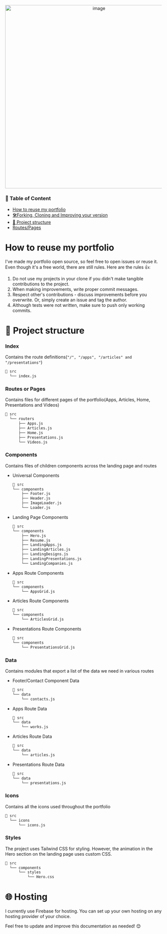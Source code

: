 <p align="center">
  <img width="587.5" alt="image" src="https://github.com/wolz-CODElife/portfolio2.0/assets/55518764/2bf26ddb-268b-4ba2-9554-18ca11766a31">
</p>

### 📝 Table of Content
+ [How to reuse my portfolio]()
+ [🛠️Forking, Cloning and Improving your version]()
+ [📁 Project structure]()
+ [Routes/Pages]()

# How to reuse my portfolio
I've made my portfolio open source, so feel free to open issues or reuse it. Even though it's a free world, there are still rules. Here are the rules 👍:
1. Do not use my projects in your clone if you didn't make tangible contributions to the project.
2. When making improvements, write proper commit messages.
3. Respect other's contributions - discuss improvements before you overwrite. Or, simply create an issue and tag the author.
4. Although tests were not written, make sure to push only working commits.

# 📁 Project structure
### Index
Contains the route definitions(`"/", "/apps", "/articles" and "/presentations"`)
```bash
📁 src
  └── index.js
```

### Routes or Pages
Contains files for different pages of the portfolio(Apps, Articles, Home, Presentations and Videos) 
```bash
📁 src
  └── routers
      ├── Apps.js
      ├── Articles.js
      ├── Home.js
      ├── Presentations.js
      └── Videos.js
```

### Components
Contains files of children components across the landing page and routes
+ Universal Components
  ```bash
  📁 src
  └── components
      ├── Footer.js
      ├── Header.js
      ├── ImageLoader.js
      └── Loader.js
  ```
+ Landing Page Components
  ```bash
  📁 src
  └── components
      ├── Hero.js
      ├── Resume.js
      ├── LandingApps.js
      ├── LandingArticles.js
      ├── LandingDesigns.js
      ├── LandingPresentations.js
      └── LandingCompanies.js
  ```
+ Apps Route Components
  ```bash
  📁 src
  └── components
      └── AppsGrid.js
  ```
+ Articles Route Components
  ```bash
  📁 src
  └── components
      └── ArticlesGrid.js
  ```
+ Presentations Route Components
  ```bash
  📁 src
  └── components
      └── PresentationsGrid.js
  ```

### Data
Contains modules that export a list of the data we need in various routes
+ Footer/Contact Component Data
  ```bash
  📁 src
  └── data
      └── contacts.js
  ```
+ Apps Route Data
  ```bash
  📁 src
  └── data
      └── works.js
  ```
+ Articles Route Data
  ```bash
  📁 src
  └── data
      └── articles.js
  ```
+ Presentations Route Data
  ```bash
  📁 src
  └── data
      └── presentations.js
  ```

### Icons
Contains all the icons used throughout the portfolio
```bash
📁 src
  └── icons
      └── icons.js
```

### Styles
The project uses Tailwind CSS for styling. However, the animation in the Hero section on the landing page uses custom CSS.
```bash
📁 src
  └── components
      └── styles
          └── Hero.css
```

# 🌐 Hosting
I currently use Firebase for hosting. You can set up your own hosting on any hosting provider of your choice.

Feel free to update and improve this documentation as needed! 😊
